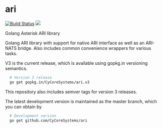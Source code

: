 # ari 
[![Build Status](https://travis-ci.org/CyCoreSystems/ari.png)](https://travis-ci.org/CyCoreSystems/ari) [![](https://godoc.org/github.com/CyCoreSystems/ari?status.svg)](http://godoc.org/github.com/CyCoreSystems/ari)

Golang Asterisk ARI library

Golang ARI library with support for native ARI interface as well as an ARI-NATS bridge.  Also includes common convenience wrappers for various tasks.

V3 is the current release, which is available using gopkg.in versioning
semantics.

```sh
  # Version 3 release
  go get gopkg.in/CyCoreSystems/ari.v3
```

This repository also includes semver tags for version 3 releases.

The latest development version is maintained as the master branch, which you can
obtain by

```sh
  # Development version
  go get github.com/CyCoreSystems/ari
```


